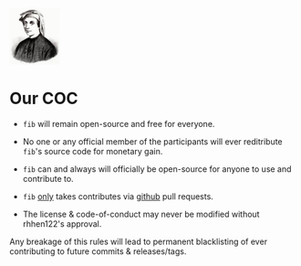 <img src="media/fib.jpeg" height="100">

# Our COC

 - `fib` will remain open-source and free for everyone.

 - No one or any official member of the participants will ever reditribute `fib`'s source code for monetary gain.

 - `fib` can and always will officially be open-source for anyone to use and contribute to.

 - `fib` <u>only</u> takes contributes via <a href="http://github.com">github</a> pull requests.

 - The license & code-of-conduct may never be modified without rhhen122's approval.

Any breakage of this rules will lead to permanent blacklisting of ever contributing to future commits & releases/tags.